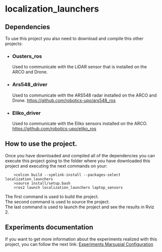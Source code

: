 localization_launchers
================
Dependencies
---
To use this project you also need to download and compile this other projects:

* ### Ousters_ros
    Used to communicate with the LiDAR sensor that is installed on the ARCO and Drone.
*  ### Ars548_driver
    Used to communicate with the ARS548 radar installed on the ARCO and Drone.
      https://github.com/robotics-upo/ars548_ros
* ### Eliko_driver
    Used to communicate with the Eliko sensors installed on the ARCO.
      https://github.com/robotics-upo/eliko_ros

How to use the project.
---
Once you have downloaded and compiled all of the dependencies you can execute this project going to the folder where you have downloaded this project and executing the next commands on your:
```
    >colcon build --symlink-install --packages-select localization_launchers
    >source install/setup.bash
    >ros2 launch localization_launchers laptop_sensors
```
The first command is used to build the project.\
The second command is used to source the project.\
The last command is used to launch the project and see the results in Rviz 2.


Experiments documentation 
---
If you want to get more information about the experiments realized with this project, you can follow the next link: [Experiments Marsupial Configuration](https://docs.google.com/document/d/1jQ7N1CK2vOdJybZ5vmochrZxTnYxCDIC2Sx_NMG0A0g/edit?usp=sharing)
